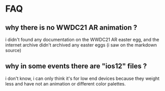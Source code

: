 

# FAQ



## why there is no WWDC21 AR animation ?

i didn't found any documentation on the WWDC21 AR easter egg, and the internet archive didn't archived any easter eggs (i saw on the markdown source)

## why in some events there are  "ios12" files ?

i don't know, i can only think it's for low end devices because they weight less and have not an animation or different color palettes.

